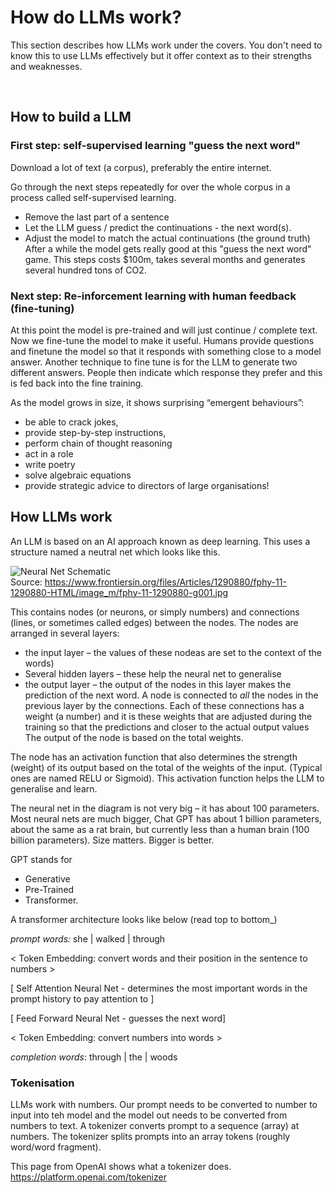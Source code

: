 # How do LLMs work?

This section describes how LLMs work under the covers.  You don't need to know this to use LLMs effectively but it offer context as to their strengths and weaknesses.

 
##  How to build a LLM

 ### First step: self-supervised learning "guess the next word" 

Download a lot of text (a corpus), preferably the entire internet.  

Go through the next steps repeatedly for over the whole corpus in a process called self-supervised learning.
* Remove the last part of a sentence
* Let the LLM guess / predict the continuations - the next word(s).
* Adjust the model to match the actual continuations (the ground truth)  After a while the model gets really good
at this "guess the next word" game. 
This steps costs $100m, takes several months and generates several hundred tons of CO2.

### Next step: Re-inforcement learning with human feedback (fine-tuning)

At this point the model is pre-trained and will just continue / complete text.  Now we fine-tune the model to make it useful.  Humans provide questions and finetune the model so that it responds with something close to a model answer.  Another technique to fine tune is for the LLM to generate two different answers. People then indicate which response they prefer and this is fed back into the fine training.  

As the model grows in size, it shows  surprising “emergent behaviours”: 
* be able to crack jokes, 
* provide step-by-step instructions, 
* perform chain of thought reasoning
* act in a role
* write poetry
* solve algebraic equations
* provide strategic advice to directors of large organisations!



## How LLMs work
An LLM is based on an AI approach known as deep learning.  This uses a structure named a neutral net which looks like this.

![Neural Net Schematic](https://www.frontiersin.org/files/Articles/1290880/fphy-11-1290880-HTML/image_m/fphy-11-1290880-g001.jpg)
<br/>Source: https://www.frontiersin.org/files/Articles/1290880/fphy-11-1290880-HTML/image_m/fphy-11-1290880-g001.jpg

This contains nodes (or neurons, or simply numbers) and connections (lines, or sometimes called edges) between the nodes.  The nodes are arranged in several layers:
* the input layer – the values of these nodeas are set to the context of the words)
* Several hidden layers – these help the neural net to generalise
* the output layer – the output of the nodes in this layer makes the prediction of the next word.
A node is connected to *all* the  nodes in the previous layer by the connections. Each of these connections has a weight (a number) and it is these weights that are adjusted during the training so that the predictions and closer to the actual output values The output of the node is based on the total weights.

The node has an activation function that also determines the strength (weight) of its output based on the total of the weights of the input. (Typical ones are named RELU or Sigmoid).  This activation function helps the LLM to generalise and learn.

The neural net in the diagram is not very big – it has about 100 parameters. Most neural nets are much bigger, Chat GPT has about 1 billion parameters, about the same as a rat brain, but currently less than a human brain (100 billion parameters). Size matters.  Bigger is better.

GPT stands for 
* Generative 
* Pre-Trained 
* Transformer.

A transformer architecture looks like below (read top to bottom_)

*prompt words:* she | walked | through

< Token Embedding: convert words and their position in the sentence to numbers >

[ Self Attention Neural Net - determines the most important words in the prompt history to pay attention to ]

[ Feed Forward Neural Net - guesses the next word]

< Token Embedding: convert numbers into words >

*completion words*: through | the  | woods

### Tokenisation

LLMs work with numbers. Our prompt needs to be converted to number to input into teh model and the model out needs to be converted from numbers to text.  A tokenizer converts prompt to a sequence (array) at numbers. The tokenizer splits prompts into an array tokens (roughly word/word fragment).  

This page from OpenAI shows what a tokenizer does. https://platform.openai.com/tokenizer


